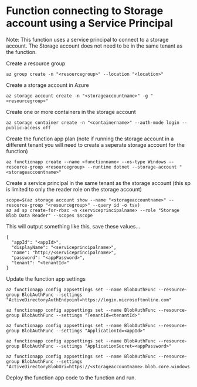 # Function connecting to Storage account using a Service Principal

Note: This function uses a service principal to connect to a storage account.  The Storage account does not need to be in the same tenant as the function. 

Create a resource group

    az group create -n "<resourcegroup>" --location "<location>"

Create a storage account in Azure

    az storage account create -n "<storageaccountname>" -g "<resourcegroup>"

Create one or more containers in the storage account

    az storage container create -n "<containername>" --auth-mode login --public-access off

Create the function app plan (note if running the storage account in a different tenant you will need to create a seperate storage account for the function)

    az functionapp create --name <functionname> --os-type Windows --resource-group <resourcegroup> --runtime dotnet --storage-account "<storageaccountname>"

Create a service principal in the same tenant as the storage account (this sp is limited to only the reader role on the storage account)

    scope=$(az storage account show --name "<storageaccountname>" --resource-group "<resourcegroup>" --query id -o tsv)
    az ad sp create-for-rbac -n <serviceprincipalname> --role "Storage Blob Data Reader" --scopes $scope

This will output something like this, save these values...

    {
      "appId": "<appId>",
      "displayName": "<serviceprincipalname>",
      "name": "http://<serviceprincipalname>",
      "password": "<appPassword>",
      "tenant": "<tenantId>"
    }

Update the function app settings

    az functionapp config appsettings set --name BlobAuthFunc --resource-group BlobAuthFunc --settings "ActiveDirectoryAuthEndpoint=https://login.microsoftonline.com"

    az functionapp config appsettings set --name BlobAuthFunc --resource-group BlobAuthFunc --settings "TenantId=<tenantId>"

    az functionapp config appsettings set --name BlobAuthFunc --resource-group BlobAuthFunc --settings "ApplicationId=<appId>"

    az functionapp config appsettings set --name BlobAuthFunc --resource-group BlobAuthFunc --settings "ApplicationSecret=<appPassword>"

    az functionapp config appsettings set --name BlobAuthFunc --resource-group BlobAuthFunc --settings "ActiveDirectoryBlobUri=https://<storageaccountname>.blob.core.windows.net/"

Deploy the function app code to the function and run.


